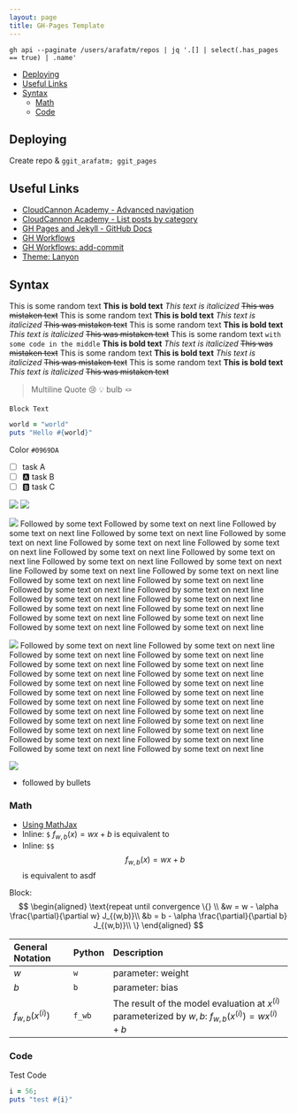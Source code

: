 ```yaml
---
layout: page
title: GH-Pages Template 
---
```


`gh api --paginate /users/arafatm/repos | jq '.[] | select(.has_pages == true) | .name'`

<!-- vim-markdown-toc GFM -->

* [Deploying](#deploying)
* [Useful Links](#useful-links)
* [Syntax](#syntax)
  * [Math](#math)
  * [Code](#code)

<!-- vim-markdown-toc -->

## Deploying

Create repo & `ggit_arafatm; ggit_pages`

## Useful Links

- [CloudCannon Academy - Advanced navigation](https://learn.cloudcannon.com/jekyll/advanced-navigation/)
- [CloudCannon Academy - List posts by category](https://learn.cloudcannon.com/jekyll/list-posts-by-category/)
- [GH Pages and Jekyll - GitHub Docs](https://docs.github.com/en/pages/setting-up-a-github-pages-site-with-jekyll/about-github-pages-and-jekyll)
- [GH Workflows ](https://docs.github.com/en/actions/using-workflows/workflow-syntax-for-github-actions)
- [GH Workflows: add-commit](https://github.com/marketplace/actions/add-commit)
- [Theme: Lanyon](https://lanyon.getpoole.com/)

## Syntax

This is some random text **This is bold text** _This text is italicized_ ~~This
was mistaken text~~ This is some random text **This is bold text** _This text
is italicized_ ~~This was mistaken text~~ This is some random text **This is
bold text** _This text is italicized_ ~~This was mistaken text~~ This is some
random text `with some code in the middle` **This is bold text** _This text is
italicized_ ~~This was mistaken text~~ This is some random text **This is bold
text** _This text is italicized_ ~~This was mistaken text~~ This is some random
text **This is bold text** _This text is italicized_ ~~This was mistaken text~~

> Multiline Quote :cry: <newline>
> :bulb: bulb :knot:

    Block Text

```ruby
world = "world"
puts "Hello #{world}"
```

Color `#0969DA`

- [ ] task A
- [ ] :a: task B
- [ ] :b: task C

![](https://media.giphy.com/media/kSbETPzWRAtMEdszqc/giphy.gif)
![](https://media.giphy.com/media/v1.Y2lkPTc5MGI3NjExcTM4eGtoNmlzcWZ3OGZyeXE3aDJqd2N3cjBia2owcTQ1bHZmaXh4bSZlcD12MV9pbnRlcm5hbF9naWZfYnlfaWQmY3Q9Zw/ZaEUSTAoWGQDhJumTu/giphy.gif)

![](https://media.giphy.com/media/kSbETPzWRAtMEdszqc/giphy.gif) Followed by some text Followed by some text on next line Followed by some text on next line Followed by some text on next line Followed by some text on next line Followed by some text on next line Followed by some text on next line Followed by some text on next line Followed by some text on next line Followed by some text on next line Followed by some text on next line Followed by some text on next line Followed by some text on next line Followed by some text on next line Followed by some text on next line Followed by some text on next line Followed by some text on next line Followed by some text on next line Followed by some text on next line Followed by some text on next line Followed by some text on next line Followed by some text on next line Followed by some text on next line Followed by some text on next line Followed by some text on next line

![](https://media.giphy.com/media/kSbETPzWRAtMEdszqc/giphy.gif)
Followed by some text on next line Followed by some text on next line Followed by some text on next line Followed by some text on next line Followed by some text on next line Followed by some text on next line Followed by some text on next line Followed by some text on next line Followed by some text on next line Followed by some text on next line Followed by some text on next line Followed by some text on next line
Followed by some text on next line Followed by some text on next line Followed by some text on next line Followed by some text on next line Followed by some text on next line Followed by some text on next line
Followed by some text on next line Followed by some text on next line Followed by some text on next line Followed by some text on next line Followed by some text on next line Followed by some text on next line

![](https://media.giphy.com/media/v1.Y2lkPTc5MGI3NjExcTM4eGtoNmlzcWZ3OGZyeXE3aDJqd2N3cjBia2owcTQ1bHZmaXh4bSZlcD12MV9pbnRlcm5hbF9naWZfYnlfaWQmY3Q9Zw/ZaEUSTAoWGQDhJumTu/giphy.gif)
- followed by bullets

### Math

- [Using MathJax](https://codepen.io/josdea/pen/rLOJxL)
- Inline: `$` $f_{w,b}(x) = wx + b$ is equivalent to 
- Inline: `$$` $$f_{w,b}(x) = wx + b$$ is equivalent to asdf

Block: 
$$
\begin{aligned}
\text{repeat until convergence \{} \\ 
  &w = w - \alpha \frac{\partial}{\partial w} J_{(w,b)}\\
  &b = b - \alpha \frac{\partial}{\partial b} J_{(w,b)}\\
\}
\end{aligned}
$$

| General Notation   | Python | Description                                                                                             |
| :--                | :--    | :--                                                                                                     |
| $w$                | `w`    | parameter: weight                                                                                       |
| $b$                | `b`    | parameter: bias                                                                                         |
| $f_{w,b}(x^{(i)})$ | `f_wb` | The result of the model evaluation at $x^{(i)}$ parameterized by $w,b$: $f_{w,b}(x^{(i)}) = wx^{(i)}+b$ |

### Code

Test Code
```ruby
i = 56;
puts "test #{i}"
```
